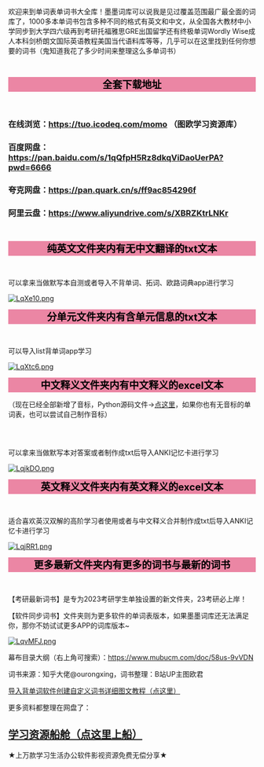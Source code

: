 欢迎来到单词表单词书大全库！墨墨词库可以说我是见过覆盖范围最广最全面的词库了，1000多本单词书包含多种不同的格式有英文和中文，从全国各大教材中小学同步到大学四六级再到考研托福雅思GRE出国留学还有终极单词Wordly Wise成人本科剑桥朗文国际英语教程美国当代语料库等等，几乎可以在这里找到任何你想要的词书（鬼知道我花了多少时间来整理这么多单词书）

<div style="background-color:;
            width:full;
            height:30px;
            color: black;
            text-align: center;
            font-weight: bold;
            font-size: 25px;"></div>


<div style="background-color:#eb86a4;
            width:full;
            height:30px;
            color: black;
            text-align: center;
            font-weight: bold;
            font-size: 20px;">全套下载地址</div>


<div style="background-color:;
            width:full;
            height:30px;
            color: black;
            text-align: center;
            font-weight: bold;
            font-size: 25px;"></div>

### 在线浏览：https://tuo.icodeq.com/momo  （图欧学习资源库）

### 百度网盘：https://pan.baidu.com/s/1qQfpH5Rz8dkqViDaoUerPA?pwd=6666

### 夸克网盘：https://pan.quark.cn/s/ff9ac854296f

### 阿里云盘：https://www.aliyundrive.com/s/XBRZKtrLNKr

<div style="background-color:;
            width:full;
            height:30px;
            color: black;
            text-align: center;
            font-weight: bold;
            font-size: 25px;"></div>


<div style="background-color:#eb86a4;
            width:full;
            height:30px;
            color: black;
            text-align: center;
            font-weight: bold;
            font-size: 20px;">纯英文文件夹内有无中文翻译的txt文本</div>


<div style="background-color:;
            width:full;
            height:30px;
            color: black;
            text-align: center;
            font-weight: bold;
            font-size: 25px;"></div>


可以拿来当做默写本自测或者导入不背单词、拓词、欧路词典app进行学习

[![LqXe10.png](https://s1.ax1x.com/2022/04/27/LqXe10.png)](https://tuostudy.com/%F0%9F%93%9C%20050%23%20%E5%8D%95%E8%AF%8D%E6%96%87%E6%9C%AC/%F0%9F%93%81%2001%23%20%E7%BA%AF%E8%8B%B1%E6%96%87%E7%89%88/)

<div style="background-color:#eb86a4;
            width:full;
            height:30px;
            color: black;
            text-align: center;
            font-weight: bold;
            font-size: 20px;">分单元文件夹内有含单元信息的txt文本</div>


<div style="background-color:;
            width:full;
            height:30px;
            color: black;
            text-align: center;
            font-weight: bold;
            font-size: 25px;"></div>


可以导入list背单词app学习

[![LqXtc6.png](https://s1.ax1x.com/2022/04/27/LqXtc6.png)](https://tuostudy.com/%F0%9F%93%9C%20050%23%20%E5%8D%95%E8%AF%8D%E6%96%87%E6%9C%AC/%F0%9F%93%81%2002%23%20%E5%88%86%E5%8D%95%E5%85%83%E7%89%88/)

<div style="background-color:#eb86a4;
            width:full;
            height:30px;
            color: black;
            text-align: center;
            font-weight: bold;
            font-size: 20px;">中文释义文件夹内有中文释义的excel文本</div>
           

（现在已经全部新增了音标，Python源码文件→[点这里](https://tuostudy.com/%F0%9F%93%9C%20050%23%20%E5%8D%95%E8%AF%8D%E6%96%87%E6%9C%AC/%F0%9F%93%81%2003%23%20%E4%B8%AD%E6%96%87%E9%87%8A%E4%B9%89/%F0%9F%93%81%2000%23%20%E6%BA%90%E4%BB%A3%E7%A0%81%EF%BC%88%E4%BD%A0%E4%B9%9F%E5%8F%AF%E4%BB%A5%E8%87%AA%E5%B7%B1%E5%81%9A%EF%BC%89/)，如果你也有无音标的单词表，也可以尝试自己制作音标）


<div style="background-color:;
            width:full;
            height:30px;
            color: black;
            text-align: center;
            font-weight: bold;
            font-size: 25px;"></div>


可以拿来当做默写本对答案或者制作成txt后导入ANKI记忆卡进行学习

[![LqjkDO.png](https://s1.ax1x.com/2022/04/27/LqjkDO.png)](https://tuostudy.com/%F0%9F%93%9C%20050%23%20%E5%8D%95%E8%AF%8D%E6%96%87%E6%9C%AC/%F0%9F%93%81%2003%23%20%E4%B8%AD%E6%96%87%E9%87%8A%E4%B9%89/)

<div style="background-color:#eb86a4;
            width:full;
            height:30px;
            color: black;
            text-align: center;
            font-weight: bold;
            font-size: 20px;">英文释义文件夹内有英文释义的excel文本</div>


<div style="background-color:;
            width:full;
            height:30px;
            color: black;
            text-align: center;
            font-weight: bold;
            font-size: 25px;"></div>


适合喜欢英汉双解的高阶学习者使用或者与中文释义合并制作成txt后导入ANKI记忆卡进行学习

[![LqjRR1.png](https://s1.ax1x.com/2022/04/27/LqjRR1.png)](https://tuostudy.com/%F0%9F%93%9C%20050%23%20%E5%8D%95%E8%AF%8D%E6%96%87%E6%9C%AC/%F0%9F%93%81%2004%23%20%E8%8B%B1%E6%96%87%E9%87%8A%E4%B9%89/)

<div style="background-color:#eb86a4;
            width:full;
            height:30px;
            color: black;
            text-align: center;
            font-weight: bold;
            font-size: 20px;">更多最新文件夹内有更多的词书与最新的词书</div>


<div style="background-color:;
            width:full;
            height:30px;
            color: black;
            text-align: center;
            font-weight: bold;
            font-size: 25px;"></div>


【考研最新词书】是专为2023考研学生单独设置的新文件夹，23考研必上岸！

【软件同步词书】文件夹则为更多软件的单词表版本，如果墨墨词库还无法满足你，那你不妨试试更多APP的词库版本~

[![LqvMFJ.png](https://s1.ax1x.com/2022/04/27/LqvMFJ.png)](https://tuostudy.com/%F0%9F%93%9C%20050%23%20%E5%8D%95%E8%AF%8D%E6%96%87%E6%9C%AC/%F0%9F%93%81%2005%23%20%E6%9B%B4%E5%A4%9A%E6%9C%80%E6%96%B0/%F0%9F%93%81%20%E8%BD%AF%E4%BB%B6%E5%90%8C%E6%AD%A5%E8%AF%8D%E4%B9%A6/)

幕布目录大纲（右上角可搜索）：https://www.mubucm.com/doc/58us-9vVDN

词书来源：知乎大佬@ourongxing，词书整理：B站UP主图欧君

[导入背单词软件创建自定义词书详细图文教程（点这里）](https://www.bilibili.com/read/cv14556183)

更多资料都整理在网盘了：

## [学习资源船舱（点这里上船）](https://tuo.icodeq.com/quark)

★上万款学习生活办公软件影视资源免费无偿分享★
